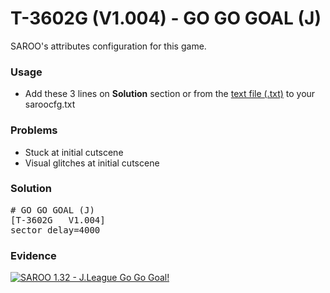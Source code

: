 # T-3602G (V1.004) - GO GO GOAL (J)

SAROO's attributes configuration for this game.

### Usage

- Add these 3 lines on **Solution** section or from the [text file (.txt)](./config.txt) to your saroocfg.txt

### Problems

- Stuck at initial cutscene
- Visual glitches at initial cutscene

### Solution

<pre># GO GO GOAL (J)
[T-3602G   V1.004]
sector_delay=4000</pre>

### Evidence

[![SAROO 1.32 - J.League Go Go Goal!](https://img.youtube.com/vi//0.jpg)](https://www.youtube.com/watch?v=gXqanPZoGLw)
